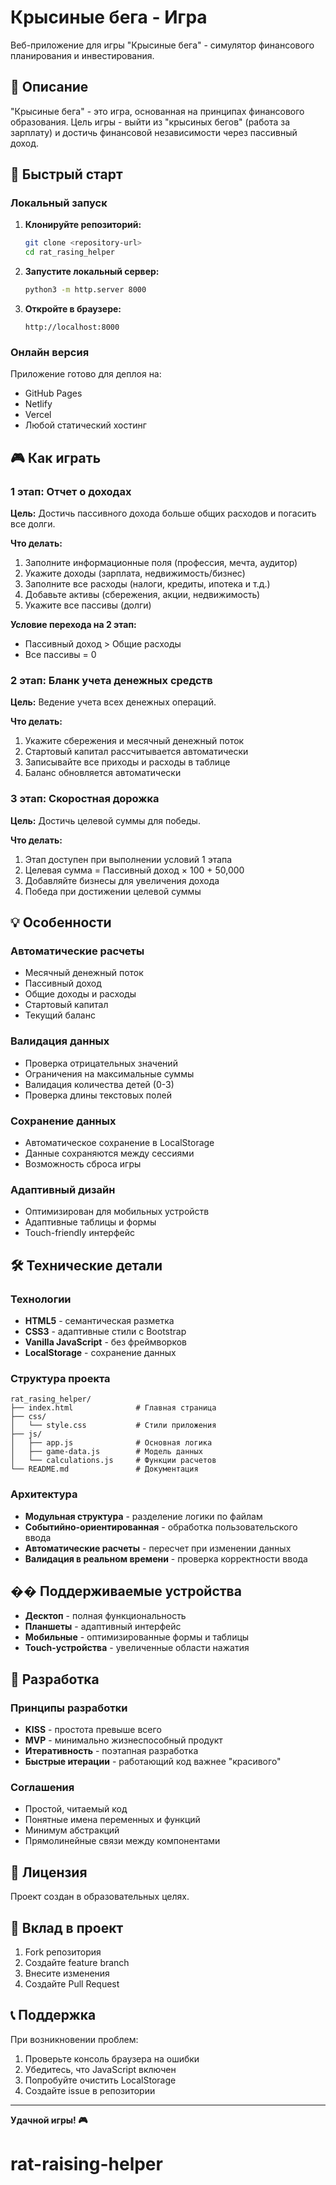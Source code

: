 # Крысиные бега - Игра

Веб-приложение для игры "Крысиные бега" - симулятор финансового планирования и инвестирования.

## 🎯 Описание

"Крысиные бега" - это игра, основанная на принципах финансового образования. Цель игры - выйти из "крысиных бегов" (работа за зарплату) и достичь финансовой независимости через пассивный доход.

## 🚀 Быстрый старт

### Локальный запуск

1. **Клонируйте репозиторий:**
   ```bash
   git clone <repository-url>
   cd rat_rasing_helper
   ```

2. **Запустите локальный сервер:**
   ```bash
   python3 -m http.server 8000
   ```

3. **Откройте в браузере:**
   ```
   http://localhost:8000
   ```

### Онлайн версия

Приложение готово для деплоя на:
- GitHub Pages
- Netlify
- Vercel
- Любой статический хостинг

## 🎮 Как играть

### 1 этап: Отчет о доходах

**Цель:** Достичь пассивного дохода больше общих расходов и погасить все долги.

**Что делать:**
1. Заполните информационные поля (профессия, мечта, аудитор)
2. Укажите доходы (зарплата, недвижимость/бизнес)
3. Заполните все расходы (налоги, кредиты, ипотека и т.д.)
4. Добавьте активы (сбережения, акции, недвижимость)
5. Укажите все пассивы (долги)

**Условие перехода на 2 этап:**
- Пассивный доход > Общие расходы
- Все пассивы = 0

### 2 этап: Бланк учета денежных средств

**Цель:** Ведение учета всех денежных операций.

**Что делать:**
1. Укажите сбережения и месячный денежный поток
2. Стартовый капитал рассчитывается автоматически
3. Записывайте все приходы и расходы в таблице
4. Баланс обновляется автоматически

### 3 этап: Скоростная дорожка

**Цель:** Достичь целевой суммы для победы.

**Что делать:**
1. Этап доступен при выполнении условий 1 этапа
2. Целевая сумма = Пассивный доход × 100 + 50,000
3. Добавляйте бизнесы для увеличения дохода
4. Победа при достижении целевой суммы

## 💡 Особенности

### Автоматические расчеты
- Месячный денежный поток
- Пассивный доход
- Общие доходы и расходы
- Стартовый капитал
- Текущий баланс

### Валидация данных
- Проверка отрицательных значений
- Ограничения на максимальные суммы
- Валидация количества детей (0-3)
- Проверка длины текстовых полей

### Сохранение данных
- Автоматическое сохранение в LocalStorage
- Данные сохраняются между сессиями
- Возможность сброса игры

### Адаптивный дизайн
- Оптимизирован для мобильных устройств
- Адаптивные таблицы и формы
- Touch-friendly интерфейс

## 🛠 Технические детали

### Технологии
- **HTML5** - семантическая разметка
- **CSS3** - адаптивные стили с Bootstrap
- **Vanilla JavaScript** - без фреймворков
- **LocalStorage** - сохранение данных

### Структура проекта
```
rat_rasing_helper/
├── index.html              # Главная страница
├── css/
│   └── style.css           # Стили приложения
├── js/
│   ├── app.js              # Основная логика
│   ├── game-data.js        # Модель данных
│   └── calculations.js     # Функции расчетов
└── README.md               # Документация
```

### Архитектура
- **Модульная структура** - разделение логики по файлам
- **Событийно-ориентированная** - обработка пользовательского ввода
- **Автоматические расчеты** - пересчет при изменении данных
- **Валидация в реальном времени** - проверка корректности ввода

## �� Поддерживаемые устройства

- **Десктоп** - полная функциональность
- **Планшеты** - адаптивный интерфейс
- **Мобильные** - оптимизированные формы и таблицы
- **Touch-устройства** - увеличенные области нажатия

## 🔧 Разработка

### Принципы разработки
- **KISS** - простота превыше всего
- **MVP** - минимально жизнеспособный продукт
- **Итеративность** - поэтапная разработка
- **Быстрые итерации** - работающий код важнее "красивого"

### Соглашения
- Простой, читаемый код
- Понятные имена переменных и функций
- Минимум абстракций
- Прямолинейные связи между компонентами

## 📄 Лицензия

Проект создан в образовательных целях.

## 🤝 Вклад в проект

1. Fork репозитория
2. Создайте feature branch
3. Внесите изменения
4. Создайте Pull Request

## 📞 Поддержка

При возникновении проблем:
1. Проверьте консоль браузера на ошибки
2. Убедитесь, что JavaScript включен
3. Попробуйте очистить LocalStorage
4. Создайте issue в репозитории

---

**Удачной игры! 🎮**
# rat-raising-helper
